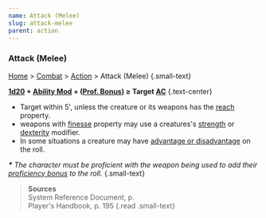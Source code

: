 ```yaml
---
name: Attack (Melee)
slug: attack-melee
parent: action
---
```

### Attack (Melee)
[Home](dm-operations-center) > [Combat](combat) > [Action](action) > Attack (Melee) {.small-text}

**[1d20](/roll/1d20)  + [Ability Mod](ability-modifiers) + ([Prof. Bonus](proficiency-bonus)) ≥ Target [AC](armor-class)** {.text-center}

- Target within 5', unless the creature or its weapons has the [reach](weapon-properties) property.
- weapons with [finesse](weapon-properties) property may use a creatures's [strength](strength) or [dexterity](dexterity) modifier.
- In some situations a creature may have [advantage or disadvantage](advantage-and-disadvantage) on the roll.

***\*** The character must be proficient with the weapon being used to add their [proficiency bonus](proficiency-bonus) to the roll.* {.small-text}

> **Sources** <br/>
> System Reference Document, p. <br/>
> Player's Handbook, p. 195
{.read .small-text}